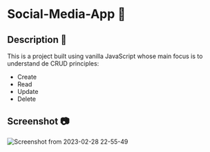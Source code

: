 # Social-Media-App 🤳

## Description 📝

This is a project built using vanilla JavaScript whose main focus is to understand de CRUD principles:

- Create
- Read
- Update
- Delete

## Screenshot 📷

![Screenshot from 2023-02-28 22-55-49](https://user-images.githubusercontent.com/96788680/221990851-a4fb90f0-470a-469d-aa22-57f7cb47ae7e.png)
